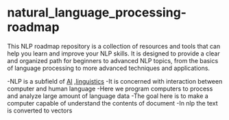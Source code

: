 # natural_language_processing-roadmap
This NLP roadmap repository is a collection of resources and tools that can help you learn and improve your NLP skills. It is designed to provide a clear and organized path for beginners to advanced NLP topics, from the basics of language processing to more advanced techniques and applications.

-NLP is a subfield of [AI](https://en.wikipedia.org/wiki/Artificial_intelligence) ,[linguistics](https://en.wikipedia.org/wiki/Linguistics)
-It is concerned with interaction between computer and human language
-Here we program computers to process and analyze large amount of language data
-The goal here is to make a computer capable of understand the contents of document
-In nlp the text is converted to vectors
